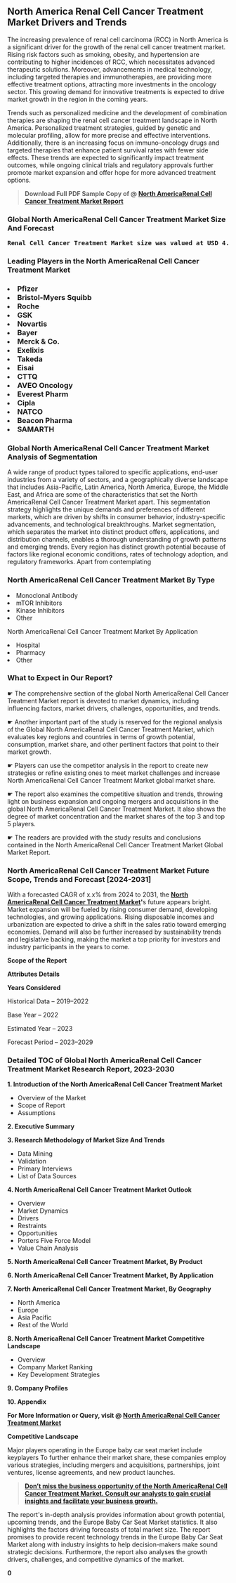 <p><h2>North America Renal Cell Cancer Treatment Market Drivers and Trends</h2><p>The increasing prevalence of renal cell carcinoma (RCC) in North America is a significant driver for the growth of the renal cell cancer treatment market. Rising risk factors such as smoking, obesity, and hypertension are contributing to higher incidences of RCC, which necessitates advanced therapeutic solutions. Moreover, advancements in medical technology, including targeted therapies and immunotherapies, are providing more effective treatment options, attracting more investments in the oncology sector. This growing demand for innovative treatments is expected to drive market growth in the region in the coming years.</p><p>Trends such as personalized medicine and the development of combination therapies are shaping the renal cell cancer treatment landscape in North America. Personalized treatment strategies, guided by genetic and molecular profiling, allow for more precise and effective interventions. Additionally, there is an increasing focus on immuno-oncology drugs and targeted therapies that enhance patient survival rates with fewer side effects. These trends are expected to significantly impact treatment outcomes, while ongoing clinical trials and regulatory approvals further promote market expansion and offer hope for more advanced treatment options.</p></p><blockquote id="" class=""><strong>Download Full PDF Sample Copy of @&nbsp;<a href="https://www.verifiedmarketreports.com/download-sample/?rid=327134&utm_source=GitHub-Jan&utm_medium=260" target="_blank">North AmericaRenal Cell Cancer Treatment Market Report</a>&nbsp;&nbsp;</strong></blockquote><h3 id="" class=""><strong>Global&nbsp;North AmericaRenal Cell Cancer Treatment Market Size And Forecast</strong></h3><pre class="reader-text-block__code-block"><strong>Renal Cell Cancer Treatment Market size was valued at USD 4.5 Billion in 2022 and is projected to reach USD 7.8 Billion by 2030, growing at a CAGR of 7.5% from 2024 to 2030.</strong></pre><h3 id="" class="">Leading Players in the&nbsp;North AmericaRenal Cell Cancer Treatment Market</h3><h3 class=""></Li><Li>Pfizer</Li><Li> Bristol-Myers Squibb</Li><Li> Roche</Li><Li> GSK</Li><Li> Novartis</Li><Li> Bayer</Li><Li> Merck & Co.</Li><Li> Exelixis</Li><Li> Takeda</Li><Li> Eisai</Li><Li> CTTQ</Li><Li> AVEO Oncology</Li><Li> Everest Pharm</Li><Li> Cipla</Li><Li> NATCO</Li><Li> Beacon Pharma</Li><Li> SAMARTH</h3><h3 id="" class="">Global&nbsp;North AmericaRenal Cell Cancer Treatment Market Analysis of Segmentation</h3><p id="" class="">A wide range of product types tailored to specific applications, end-user industries from a variety of sectors, and a geographically diverse landscape that includes Asia-Pacific, Latin America, North America, Europe, the Middle East, and Africa are some of the characteristics that set the North AmericaRenal Cell Cancer Treatment Market apart. This segmentation strategy highlights the unique demands and preferences of different markets, which are driven by shifts in consumer behavior, industry-specific advancements, and technological breakthroughs. Market segmentation, which separates the market into distinct product offers, applications, and distribution channels, enables a thorough understanding of growth patterns and emerging trends. Every region has distinct growth potential because of factors like regional economic conditions, rates of technology adoption, and regulatory frameworks. Apart from contemplating</p><h3 id="" class="">North AmericaRenal Cell Cancer Treatment Market&nbsp;By Type</h3><p></Li><Li>Monoclonal Antibody</Li><Li> mTOR Inhibitors</Li><Li> Kinase Inhibitors</Li><Li> Other</p><div class="" data-test-id=""><p>North AmericaRenal Cell Cancer Treatment Market&nbsp;By Application</p></div><p class=""></Li><Li>Hospital</Li><Li> Pharmacy</Li><Li> Other</p><div class="" data-test-id=""><h3><span class="">What to Expect in Our Report?</span></h3></div><div class="" data-test-id=""><p><span class="">☛ The comprehensive section of the global North AmericaRenal Cell Cancer Treatment Market report is devoted to market dynamics, including influencing factors, market drivers, challenges, opportunities, and trends.</span></p></div><div class="" data-test-id=""><p><span class="">☛ Another important part of the study is reserved for the regional analysis of the Global North AmericaRenal Cell Cancer Treatment Market, which evaluates key regions and countries in terms of growth potential, consumption, market share, and other pertinent factors that point to their market growth.</span></p></div><div class="" data-test-id=""><p><span class="">☛ Players can use the competitor analysis in the report to create new strategies or refine existing ones to meet market challenges and increase North AmericaRenal Cell Cancer Treatment Market global market share.</span></p></div><div class="" data-test-id=""><p><span class="">☛ The report also examines the competitive situation and trends, throwing light on business expansion and ongoing mergers and acquisitions in the global North AmericaRenal Cell Cancer Treatment Market. It also shows the degree of market concentration and the market shares of the top 3 and top 5 players.</span></p></div><div class="" data-test-id=""><p><span class="">☛ The readers are provided with the study results and conclusions contained in the North AmericaRenal Cell Cancer Treatment Market Global Market Report.</span></p></div><div class="" data-test-id=""><h3><span class="">North AmericaRenal Cell Cancer Treatment Market Future Scope, Trends and Forecast [2024-2031]</span></h3></div><div class="" data-test-id=""><p><span class="">With a forecasted CAGR of x.x% from 2024 to 2031, the <strong><a href="https://www.verifiedmarketreports.com/download-sample/?rid=327134&utm_source=GitHub-Jan&utm_medium=260" target="_blank">North AmericaRenal Cell Cancer Treatment Market</a>'</strong>s future appears bright. Market expansion will be fueled by rising consumer demand, developing technologies, and growing applications. Rising disposable incomes and urbanization are expected to drive a shift in the sales ratio toward emerging economies. Demand will also be further increased by sustainability trends and legislative backing, making the market a top priority for investors and industry participants in the years to come.</span></p><p id="ember66" class="ember-view reader-text-block__paragraph"><strong>Scope of the Report</strong></p><p id="ember67" class="ember-view reader-text-block__paragraph"><strong>Attributes Details</strong></p><p id="ember68" class="ember-view reader-text-block__paragraph"><strong>Years Considered</strong></p><p id="ember69" class="ember-view reader-text-block__paragraph">Historical Data &ndash; 2019&ndash;2022</p><p id="ember70" class="ember-view reader-text-block__paragraph">Base Year &ndash; 2022</p><p id="ember71" class="ember-view reader-text-block__paragraph">Estimated Year &ndash; 2023</p><p id="ember72" class="ember-view reader-text-block__paragraph">Forecast Period &ndash; 2023&ndash;2029</p></div><h3 id="" class="">Detailed TOC of Global North AmericaRenal Cell Cancer Treatment Market Research Report, 2023-2030</h3><p id="" class=""><strong>1. Introduction of the North AmericaRenal Cell Cancer Treatment Market</strong></p><ul><li>Overview of the Market</li><li>Scope of Report</li><li>Assumptions</li></ul><p id="" class=""><strong>2. Executive Summary</strong></p><p id="" class=""><strong>3. Research Methodology of Market Size And Trends</strong></p><ul><li>Data Mining</li><li>Validation</li><li>Primary Interviews</li><li>List of Data Sources</li></ul><p id="" class=""><strong>4. North AmericaRenal Cell Cancer Treatment Market Outlook</strong></p><ul><li>Overview</li><li>Market Dynamics</li><li>Drivers</li><li>Restraints</li><li>Opportunities</li><li>Porters Five Force Model</li><li>Value Chain Analysis</li></ul><p id="" class=""><strong>5. North AmericaRenal Cell Cancer Treatment Market, By Product</strong></p><p id="" class=""><strong>6. North AmericaRenal Cell Cancer Treatment Market, By Application</strong></p><p id="" class=""><strong>7. North AmericaRenal Cell Cancer Treatment Market, By Geography</strong></p><ul><li>North America</li><li>Europe</li><li>Asia Pacific</li><li>Rest of the World</li></ul><p id="" class=""><strong>8. North AmericaRenal Cell Cancer Treatment Market Competitive Landscape</strong></p><ul><li>Overview</li><li>Company Market Ranking</li><li>Key Development Strategies</li></ul><p id="" class=""><strong>9. Company Profiles</strong></p><p id="" class=""><strong>10. Appendix</strong></p><p><strong>For More Information or Query, visit&nbsp;@ <a href="https://www.verifiedmarketreports.com/product/renal-cell-cancer-treatment-market/" target="_blank">North AmericaRenal Cell Cancer Treatment Market</a></strong></p><p id="ember61" class="ember-view reader-text-block__paragraph"><strong>Competitive Landscape</strong></p><p id="ember62" class="ember-view reader-text-block__paragraph">Major players operating in the Europe baby car seat market include keyplayers To further enhance their market share, these companies employ various strategies, including mergers and acquisitions, partnerships, joint ventures, license agreements, and new product launches.</p><blockquote id="ember63" class="ember-view reader-text-block__blockquote"><strong><a href="https://www.verifiedmarketreports.com/download-sample/?rid=327134&utm_source=GitHub-Jan&utm_medium=260" target="_blank">Don&rsquo;t miss the business opportunity of the North AmericaRenal Cell Cancer Treatment Market. Consult our analysts to gain crucial insights and facilitate your business growth.</a></strong></blockquote><p id="ember64" class="ember-view reader-text-block__paragraph">The report's in-depth analysis provides information about growth potential, upcoming trends, and the Europe Baby Car Seat Market statistics. It also highlights the factors driving forecasts of total market size. The report promises to provide recent technology trends in the Europe Baby Car Seat Market along with industry insights to help decision-makers make sound strategic decisions. Furthermore, the report also analyses the growth drivers, challenges, and competitive dynamics of the market.</p><p class="ember-view reader-text-block__paragraph"><strong>0</strong></p>
